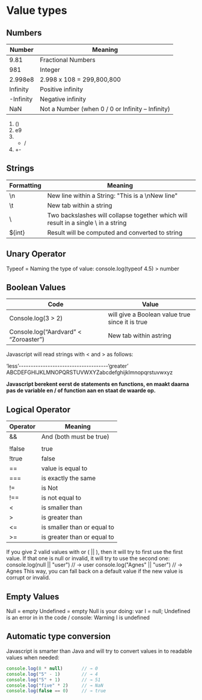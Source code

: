 # Value types

## Numbers
| Number        | Meaning                                          |
| ------------- |--------------------------------------------------|
| 9.81          | Fractional Numbers                               |
| 981           | Integer                                          |
| 2.998e8       | 2.998 x 108 = 299,800,800                        |
| Infinity      | Positive infinity                                |
| -Infinity     | Negative infinity                                |
| NaN   	      | Not a Number (when 0 / 0 or Infinity – Infinity) |

1. ()
2. e9
3. * /
4. +-

## Strings
| Formatting    | Meaning                                                                            |
| ------------- |------------------------------------------------------------------------------------|
| \n            | New line within a String: "This is a \nNew line"                                   |
| \t            | New tab within a string                                                            |
| \\            | Two backslashes will collapse together which will result in a single \ in a string |
| ${int}        | Result will be computed and converted to string                                    |

## Unary Operator
Typeof 		= 	Naming the type of value: console.log(typeof 4.5) > number

## Boolean Values
| Code          | Value                                                                              |
| ------------- |------------------------------------------------------------------------------------|
| Console.log(3 > 2)                      | will give a Boolean value true since it is true          |
| Console.log(“Aardvard” < “Zoroaster”)   | New tab within astring                                   |

Javascript will read strings with < and > as follows:

‘less’-------------------------------------‘greater’
ABCDEFGHIJKLMNOPQRSTUVWXYZabcdefghijklmnopqrstuvwxyz

**Javascript berekent eerst de statements en functions, en maakt daarna pas de variable en / of function aan en staat de waarde op.**

## Logical Operator
| Operator | Meaning                                          |
| -------- |--------------------------------------------------|
| &&       | And 	(both must be true)                         |
| ||       | Or	  (one must be true)                          |
| !false   | true                                             |
| !true    | false                                            |
| ==       | value is equal to                                |
| ===      | is exactly the same                              |
| !=       | is Not                                           |
| !==      | is not equal to                                  |
| <        | is smaller than                                  |
| >        | is greater than                                  |
| <=       | is smaller than or equal to                      |
| >=       | is greater than or equal to                      |

If you give 2 valid values with or ( || ), then it will try to first use the first value. If that one is null or invalid, it will try to use the second one:
console.log(null || "user")			    	// → user
console.log("Agnes" || "user")				// → Agnes
This way, you can fall back on a default value if the new value is corrupt or invalid.

## Empty Values
Null		  =	empty
Undefined	=	empty
Null is your doing: var I = null;
Undefined is an error in in the code / console: Warning I is undefined

## Automatic type conversion
Javascript is smarter than Java and will try to convert values in to readable values when needed:

```javascript
console.log(8 * null)		// → 0
console.log("5" - 1)		// → 4
console.log("5" + 1)		// → 51
console.log("five" * 2)		// → NaN
console.log(false == 0)		// → true
```
